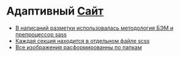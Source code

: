 <h1>Адаптивный <a href="https://active-box-lyart.vercel.app/"> Сайт</h1>
<ul>
  <li>В написаний разметки использовалась методология БЭМ и препроцессор sass</li>
  <li>Каждая секция находится в отдельном файле scss</li>
  <li>Все изображения расформированны по папкам</li>
</ul>
